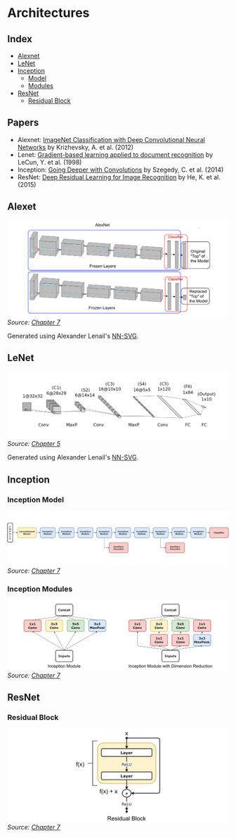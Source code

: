 # Architectures

## Index

- [Alexnet](#alexnet)
- [LeNet](#lenet)
- [Inception](#inception)
    - [Model](#inception-model)
    - [Modules](#inception-modules)
- [ResNet](#resnet)
    - [Residual Block](#residual-block)

## Papers

- Alexnet: [ImageNet Classification with Deep Convolutional Neural Networks](https://papers.nips.cc/paper/2012/hash/c399862d3b9d6b76c8436e924a68c45b-Abstract.html) by Krizhevsky, A. et al. (2012)
- Lenet: [Gradient-based learning applied to document recognition](https://bit.ly/3sJ7Nn7) by LeCun, Y. et al. (1998)
- Inception: [Going Deeper with Convolutions](https://arxiv.org/abs/1409.4842) by Szegedy, C. et al. (2014)
- ResNet: [Deep Residual Learning for Image Recognition](https://arxiv.org/abs/1512.03385) by He, K. et al. (2015)

## Alexet

![](alexnet.png)
*Source: [Chapter 7](https://github.com/dvgodoy/PyTorchStepByStep/blob/master/Chapter07.ipynb)*

Generated using Alexander Lenail's [NN-SVG](http://alexlenail.me/NN-SVG/).

## LeNet

![](architecture_lenet.png)
*Source: [Chapter 5](https://github.com/dvgodoy/PyTorchStepByStep/blob/master/Chapter05.ipynb)*

Generated using Alexander Lenail's [NN-SVG](http://alexlenail.me/NN-SVG/).

## Inception

### Inception Model

![](inception_model.png)
*Source: [Chapter 7](https://github.com/dvgodoy/PyTorchStepByStep/blob/master/Chapter07.ipynb)*

### Inception Modules

![](inception_modules.png)
*Source: [Chapter 7](https://github.com/dvgodoy/PyTorchStepByStep/blob/master/Chapter07.ipynb)*

## ResNet

### Residual Block

![](residual.png)
*Source: [Chapter 7](https://github.com/dvgodoy/PyTorchStepByStep/blob/master/Chapter07.ipynb)*
